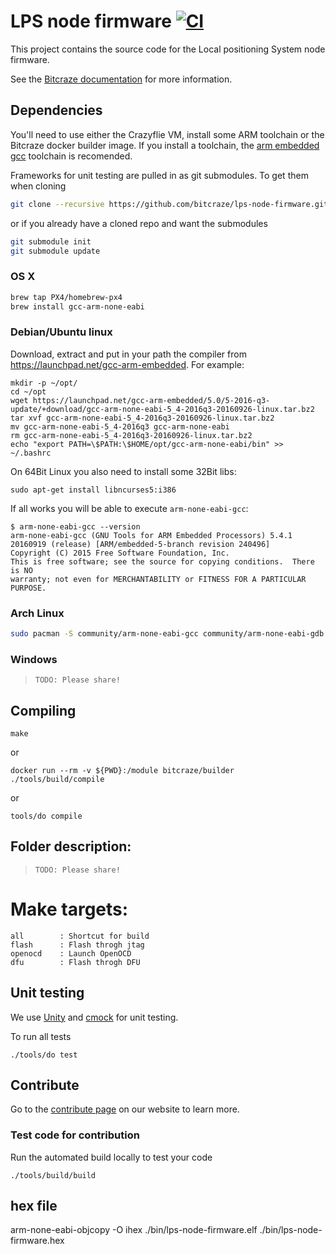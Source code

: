 # LPS node firmware  [![CI](https://github.com/bitcraze/lps-node-firmware/workflows/CI/badge.svg)](https://github.com/bitcraze/lps-node-firmware/actions?query=workflow%3ACI)

This project contains the source code for the Local positioning System node firmware. 

See the [Bitcraze documentation](https://www.bitcraze.io/documentation/repository/lps-node-firmware/master/) for more information.

## Dependencies

You'll need to use either the Crazyflie VM, install some ARM toolchain or the Bitcraze docker builder image. If you install a toolchain, the [arm embedded gcc](https://launchpad.net/gcc-arm-embedded) toolchain is recomended.

Frameworks for unit testing are pulled in as git submodules. To get them when cloning

```bash
git clone --recursive https://github.com/bitcraze/lps-node-firmware.git
```
        
or if you already have a cloned repo and want the submodules
 
```bash
git submodule init        
git submodule update        
```

### OS X
```bash
brew tap PX4/homebrew-px4
brew install gcc-arm-none-eabi
```

### Debian/Ubuntu linux

Download, extract and put in your path the compiler from https://launchpad.net/gcc-arm-embedded. For example:
```
mkdir -p ~/opt/
cd ~/opt
wget https://launchpad.net/gcc-arm-embedded/5.0/5-2016-q3-update/+download/gcc-arm-none-eabi-5_4-2016q3-20160926-linux.tar.bz2
tar xvf gcc-arm-none-eabi-5_4-2016q3-20160926-linux.tar.bz2
mv gcc-arm-none-eabi-5_4-2016q3 gcc-arm-none-eabi
rm gcc-arm-none-eabi-5_4-2016q3-20160926-linux.tar.bz2
echo "export PATH=\$PATH:\$HOME/opt/gcc-arm-none-eabi/bin" >> ~/.bashrc
```

On 64Bit Linux you also need to install some 32Bit libs:
```
sudo apt-get install libncurses5:i386
```

If all works you will be able to execute ```arm-none-eabi-gcc```:
```
$ arm-none-eabi-gcc --version
arm-none-eabi-gcc (GNU Tools for ARM Embedded Processors) 5.4.1 20160919 (release) [ARM/embedded-5-branch revision 240496]
Copyright (C) 2015 Free Software Foundation, Inc.
This is free software; see the source for copying conditions.  There is NO
warranty; not even for MERCHANTABILITY or FITNESS FOR A PARTICULAR PURPOSE.
```
### Arch Linux

```bash
sudo pacman -S community/arm-none-eabi-gcc community/arm-none-eabi-gdb community/arm-none-eabi-newlib
```

### Windows

> `TODO: Please share!`

## Compiling

`make`

or 

`docker run --rm -v ${PWD}:/module bitcraze/builder ./tools/build/compile`

or 

`tools/do compile`

## Folder description:

> `TODO: Please share!`

# Make targets:
```
all        : Shortcut for build
flash      : Flash throgh jtag
openocd    : Launch OpenOCD
dfu        : Flash throgh DFU 
```

## Unit testing

We use [Unity](https://github.com/ThrowTheSwitch/unity) and [cmock](https://github.com/ThrowTheSwitch/CMock) for unit testing.

To run all tests 

`./tools/do test`

## Contribute
Go to the [contribute page](https://www.bitcraze.io/contribute/) on our website to learn more.

### Test code for contribution
Run the automated build locally to test your code

	./tools/build/build

## hex file

arm-none-eabi-objcopy -O ihex ./bin/lps-node-firmware.elf ./bin/lps-node-firmware.hex
